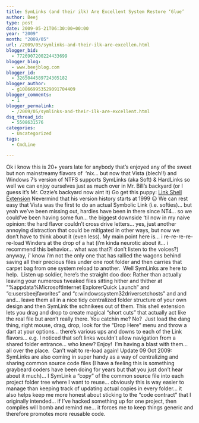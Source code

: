 ```yaml
---
title: SymLinks (and their ilk) Are Excellent System Restore ‘Glue’
author: Beej
type: post
date: 2009-05-21T06:30:00+00:00
year: "2009"
month: "2009/05"
url: /2009/05/symlinks-and-their-ilk-are-excellen.html
blogger_bid:
  - 7726907200224433699
blogger_blog:
  - www.beejblog.com
blogger_id:
  - 3265044589724305182
blogger_author:
  - g108669953529091704409
blogger_comments:
  - 1
blogger_permalink:
  - /2009/05/symlinks-and-their-ilk-are-excellent.html
dsq_thread_id:
  - 5508631576
categories:
  - Uncategorized
tags:
  - CmdLine

---
```

Ok i know this is 20+ years late for anybody that’s enjoyed any of the sweet but non mainstreamy flavors of&#160; ‘nix… but now that Vista (blech!!) and Windows 7’s version of NTFS supports SymLinks (aka Soft) & HardLinks so well we can enjoy ourselves just as much over in Mr. Bill’s backyard (or I guess it’s Mr. Ozzie’s backyard now aint it) Go get this puppy: [Link Shell Extension][1] Nevermind that his version history starts at 1999 😐 We can rest easy that Vista was the first to do an actual Symbolic Link (i.e. softies)… but yeah we’ve been missing out, hardies have been in there since NT4… so we could’ve been having some fun… the biggest downside ‘til now in my naive opinion: the hard flavor couldn’t cross drive letters… yes, just another annoying distraction that could be mitigated in other ways, but now we don’t have to think about it (even less). My main point here is… i re-re-re-re-re-load Winders at the drop of a hat (i’m kinda neurotic about it… i recommend this behavior… what was that?! don’t listen to the voices?) anyway, i' know i’m not the only one that has rallied the wagons behind saving all their precious files under one root folder and then carries that carpet bag from one system reload to another.&#160; Well SymLinks are here to help.&#160; Listen up soldier, here’s the straight doo doo: Rather than actually leaving your numerous tweaked files sitting hither and thither at "%appdata%MicrosoftInternet ExplorerQuick Launch” and “c:usersbeejfavorites” and “c:windowssystem32driversetchosts” and and and… leave them all in a nice tidy centralized folder structure of your own design and then SymLink the schnikees out of them. This shell extension lets you drag and drop to create magical “short cuts” that actually act like the real file but aren’t really there. You catchin me? No?&#160; Just load the dang thing, right mouse, drag, drop, look for the “Drop Here” menu and throw a dart at your options… there’s various ups and downs to each of the Link flavors… e.g. I noticed that soft links wouldn’t allow navigation from a shared folder entrance… who knew? Enjoy!&#160; I’m having a blast with them… all over the place.&#160; Can’t wait to re-load again! Update 09 Oct 2009:&#160; SymLinks are also coming in super handy as a way of centralizing and sharing common source code files (I have a feeling this is something graybeard coders have been doing for years but that you just don’t hear about it much)… I SymLink a “copy” of the common source file into each project folder tree where I want to reuse… obviously this is way easier to manage than keeping track of updating actual copies in every folder… it also helps keep me more honest about sticking to the “code contract” that I originally intended… if I’ve hacked something up for one project, then compiles will bomb and remind me… it forces me to keep things generic and therefore promotes more reusable code.

 [1]: https://schinagl.priv.at/nt/hardlinkshellext/hardlinkshellext.html#history